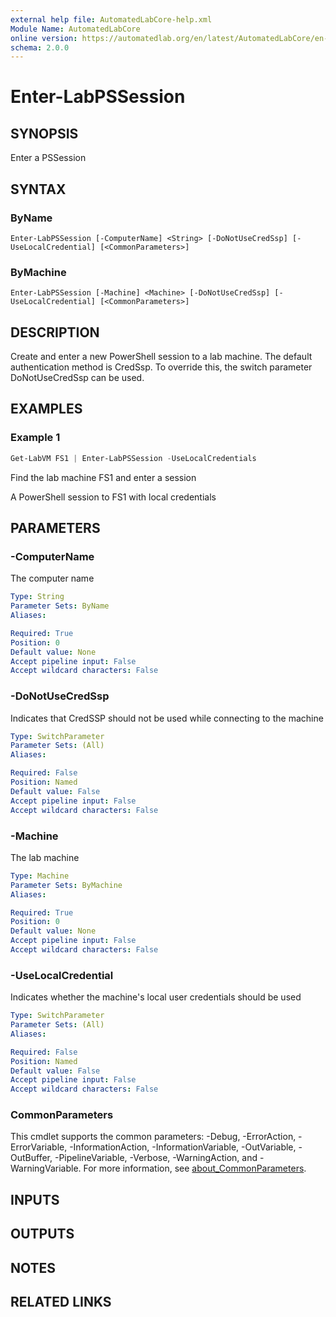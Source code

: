 ```yaml
---
external help file: AutomatedLabCore-help.xml
Module Name: AutomatedLabCore
online version: https://automatedlab.org/en/latest/AutomatedLabCore/en-us/Enter-LabPSSession
schema: 2.0.0
---
```


# Enter-LabPSSession

## SYNOPSIS
Enter a PSSession

## SYNTAX

### ByName
```
Enter-LabPSSession [-ComputerName] <String> [-DoNotUseCredSsp] [-UseLocalCredential] [<CommonParameters>]
```

### ByMachine
```
Enter-LabPSSession [-Machine] <Machine> [-DoNotUseCredSsp] [-UseLocalCredential] [<CommonParameters>]
```

## DESCRIPTION
Create and enter a new PowerShell session to a lab machine.
The default authentication method is CredSsp.
To override this, the switch parameter DoNotUseCredSsp can be used.

## EXAMPLES

### Example 1
```powershell
Get-LabVM FS1 | Enter-LabPSSession -UseLocalCredentials
```

Find the lab machine FS1 and enter a session

A PowerShell session to FS1 with local credentials

## PARAMETERS

### -ComputerName
The computer name

```yaml
Type: String
Parameter Sets: ByName
Aliases:

Required: True
Position: 0
Default value: None
Accept pipeline input: False
Accept wildcard characters: False
```

### -DoNotUseCredSsp
Indicates that CredSSP should not be used while connecting to the machine

```yaml
Type: SwitchParameter
Parameter Sets: (All)
Aliases:

Required: False
Position: Named
Default value: False
Accept pipeline input: False
Accept wildcard characters: False
```

### -Machine
The lab machine

```yaml
Type: Machine
Parameter Sets: ByMachine
Aliases:

Required: True
Position: 0
Default value: None
Accept pipeline input: False
Accept wildcard characters: False
```

### -UseLocalCredential
Indicates whether the machine's local user credentials should be used

```yaml
Type: SwitchParameter
Parameter Sets: (All)
Aliases:

Required: False
Position: Named
Default value: False
Accept pipeline input: False
Accept wildcard characters: False
```

### CommonParameters
This cmdlet supports the common parameters: -Debug, -ErrorAction, -ErrorVariable, -InformationAction, -InformationVariable, -OutVariable, -OutBuffer, -PipelineVariable, -Verbose, -WarningAction, and -WarningVariable. For more information, see [about_CommonParameters](http://go.microsoft.com/fwlink/?LinkID=113216).

## INPUTS

## OUTPUTS

## NOTES

## RELATED LINKS

